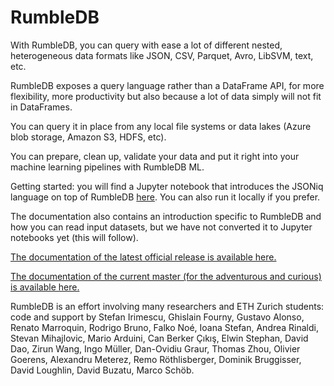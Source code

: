 # RumbleDB

With RumbleDB, you can query with ease a lot of different nested, heterogeneous data formats like JSON, CSV, Parquet, Avro, LibSVM, text, etc.

RumbleDB exposes a query language rather than a DataFrame API, for more flexibility, more productivity but also because a lot of data simply will not fit in DataFrames.

You can query it in place from any local file systems or data lakes (Azure blob storage, Amazon S3, HDFS, etc).

You can prepare, clean up, validate your data and put it right into your machine learning pipelines with RumbleDB ML.

Getting started: you will find a Jupyter notebook that introduces the JSONiq language on top of RumbleDB [here](https://colab.research.google.com/github/RumbleDB/rumble/blob/master/RumbleSandbox.ipynb). You can also run it locally if you prefer.

The documentation also contains an introduction specific to RumbleDB and how you can read input datasets, but we have not converted it to Jupyter notebooks yet (this will follow).

[The documentation of the latest official release is available here.](http://rumble.readthedocs.io/en/latest/)

[The documentation of the current master (for the adventurous and curious) is available here.](http://sparksoniq.readthedocs.io/en/latest/)

RumbleDB is an effort involving many researchers and ETH Zurich students: code and support by Stefan Irimescu, Ghislain Fourny, Gustavo Alonso, Renato Marroquin, Rodrigo Bruno, Falko Noé, Ioana Stefan, Andrea Rinaldi, Stevan Mihajlovic, Mario Arduini, Can Berker Çıkış, Elwin Stephan, David Dao, Zirun Wang, Ingo Müller, Dan-Ovidiu Graur, Thomas Zhou, Olivier Goerens, Alexandru Meterez, Remo Röthlisberger, Dominik Bruggisser, David Loughlin, David Buzatu, Marco Schöb.
